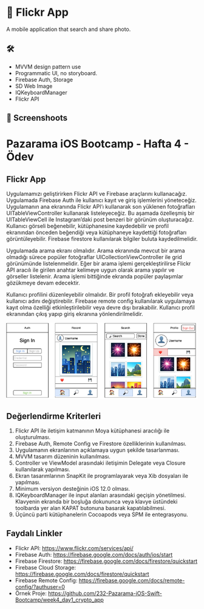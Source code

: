 # 📲 Flickr App

A mobile application that search and share photo.

## 🛠 

- MVVM design pattern use
- Programmatic UI, no storyboard.
- Firebase Auth, Storage
- SD Web Image
- IQKeyboardManager
- Flickr API

## 📸 Screenshoots 






# Pazarama iOS Bootcamp - Hafta 4 - Ödev

## Flickr App

Uygulamamızı geliştirirken Flickr API ve Firebase araçlarını kullanacağız. Uygulamada Firebase Auth ile kullanıcı kayıt ve giriş işlemlerini yöneteceğiz. Uygulamanın ana ekranında Flickr API’ı kullanarak son yüklenen fotoğrafları UITableViewController kullanarak listeleyeceğiz. Bu aşamada özelleşmiş bir UITableViewCell ile Instagram’daki post benzeri bir görünüm oluşturacağız. Kullanıcı görseli beğenebilir, kütüphanesine kaydedebilir ve profil ekranından önceden beğendiği veya kütüphaneye kaydettiği fotoğrafları görüntüleyebilir. Firebase firestore kullanılarak bilgiler buluta kaydedilmelidir.

Uygulamada arama ekranı olmalıdır. Arama ekranında mevcut bir arama olmadığı sürece popüler fotoğraflar UICollectionViewController ile grid görünümünde listelenmelidir. Eğer bir arama işlemi gerçekleştirilirse Flickr API aracılı ile girilen anahtar kelimeye uygun olarak arama yapılır ve görseller listelenir. Arama işlemi bittiğinde ekranda popüler paylaşımlar gözükmeye devam edecektir. 

Kullanıcı profilini düzenleyebilir olmalıdır. Bir profil fotoğrafı ekleyebilir veya kullanıcı adını değiştirebilir. Firebase remote config kullanılarak uygulamaya kayıt olma özelliği etkinleştirilebilir veya devre dışı bırakabilir. Kullanıcı profil ekranından çıkış yapıp giriş ekranına yönlendirilmelidir.

![img](flickr-app.png)

## Değerlendirme Kriterleri

1. Flickr API ile iletişim katmanının Moya kütüphanesi aracılığı ile oluşturulması.
2. Firebase Auth, Remote Config ve Firestore özelliklerinin kullanılması.
3. Uygulamanın ekranlarının açıklamaya uygun şekilde tasarlanması.
4. MVVM tasarım düzeninin kullanılması.
5. Controller ve ViewModel arasındaki iletişimin Delegate veya Closure kullanılarak yapılması.
6. Ekran tasarımlarının SnapKit ile programlayarak veya Xib dosyaları ile yapılması.
7. Minimum versiyon desteğinin iOS 12.0 olması.
8. IQKeyboardManager ile input alanları arasındaki geçişin yönetilmesi. Klavyenin ekranda bir boşluğa dokununca veya klavye üstündeki toolbarda yer alan KAPAT butonuna basarak kapatılabilmesi.
9. Üçüncü parti kütüphanelerin Cocoapods veya SPM ile entegrasyonu.

## Faydalı Linkler

- Flickr API: https://www.flickr.com/services/api/
- Firebase Auth: https://firebase.google.com/docs/auth/ios/start
- Firebase Firestore: https://firebase.google.com/docs/firestore/quickstart
- Firebase Cloud Storage: https://firebase.google.com/docs/firestore/quickstart
- Firebase Remote Config: https://firebase.google.com/docs/remote-config/?authuser=0
- Örnek Proje:  https://github.com/232-Pazarama-iOS-Swift-Bootcamp/week4_day1_crypto_app

